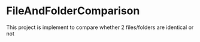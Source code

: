 # FileAndFolderComparison
This project is implement to compare whether 2 files/folders are identical or not
